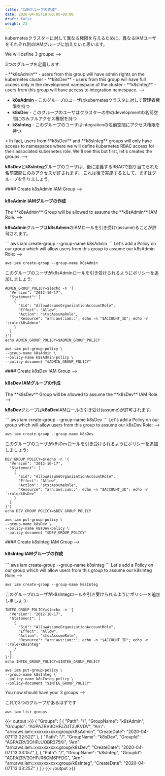 ```yaml
---
title: "IAMグループの作成"
date: 2020-04-05T18:00:00-00:00
draft: false
weight: 21
---
```


<!--
We want to have different IAM users which will be added to specific IAM groups in order to have different rights in the kubernetes cluster.
-->
kubernetesクラスターに対して異なる権限を与えるために、異なるIAMユーザをそれぞれ別のIAMグループに加えたいと思います。

<!-->
We will define 3 groups:
-->
3つのグループを定義します:

<!-->
- **k8sAdmin** - users from this group will have admin rights on the kubernetes cluster
- **k8sDev** - users from this group will have full access only in the development namespace of the cluster
- **k8sInteg** - users from this group will have access to integration namespace. 
-->
- **k8sAdmin** - このグループのユーザはkubernetesクラスタに対して管理者権限を持つ
- **k8sDev** - このグループのユーザはクラスターの中のdevelopmentの名前空間にのみフルアクセス権限を持つ
- **k8sInteg** - このグループのユーザはintegrationの名前空間にアクセス権限を持つ

<!-->
> In fact, users from **k8sDev** and **k8sInteg** groups will only have access to namespaces where we will define kubernetes RBAC access for their associated kubernetes role.
We'll see this but first, let's creates the groups.
-->
**k8sDev**と**k8sInteg**グループのユーザは、後に定義するRBACで割り当てられた名前空間にのみアクセスが許されます。
これは後で実施するとして、まずはグループを作りましょう。

<!-->
#### Create k8sAdmin IAM Group
-->
#### k8sAdmin IAMグループの作成

<!-->
The **k8sAdmin** Group will be allowed to assume the **k8sAdmin** IAM Role.
-->
**k8sAdmin**グループは**k8sAdmin**のIAMロールを引き受け(assume)ることが許可されます。

<!-->
```
aws iam create-group --group-name k8sAdmin
```
Let's add a Policy on our group which will allow users from this group to assume our k8sAdmin Role:
-->
```
aws iam create-group --group-name k8sAdmin
```
このグループのユーザがk8sAdminロールを引き受けられるようにポリシーを追加しましょう:

```
ADMIN_GROUP_POLICY=$(echo -n '{
  "Version": "2012-10-17",
  "Statement": [
    {
      "Sid": "AllowAssumeOrganizationAccountRole",
      "Effect": "Allow",
      "Action": "sts:AssumeRole",
      "Resource": "arn:aws:iam::'; echo -n "$ACCOUNT_ID"; echo -n ':role/k8sAdmin"
    }
  ]
}')
echo ADMIN_GROUP_POLICY=$ADMIN_GROUP_POLICY

aws iam put-group-policy \
--group-name k8sAdmin \
--policy-name k8sAdmin-policy \
--policy-document "$ADMIN_GROUP_POLICY"
```

<!-->
#### Create k8sDev IAM Group
-->
#### k8sDev IAMグループの作成

<!-->
The **k8sDev** Group will be allowed to assume the **k8sDev** IAM Role.
-->
**k8sDev**グループは**k8sDev**IAMロールの引き受け(assume)が許可されます。

<!-->
```
aws iam create-group --group-name k8sDev
```
Let's add a Policy on our group which will allow users from this group to assume our k8sDev Role:
-->
```
aws iam create-group --group-name k8sDev
```
このグループのユーザがk8sDevロールを引き受けられるようにポリシーを追加しましょう:

```
DEV_GROUP_POLICY=$(echo -n '{
  "Version": "2012-10-17",
  "Statement": [
    {
      "Sid": "AllowAssumeOrganizationAccountRole",
      "Effect": "Allow",
      "Action": "sts:AssumeRole",
      "Resource": "arn:aws:iam::'; echo -n "$ACCOUNT_ID"; echo -n ':role/k8sDev"
    }
  ]
}')
echo DEV_GROUP_POLICY=$DEV_GROUP_POLICY

aws iam put-group-policy \
--group-name k8sDev \
--policy-name k8sDev-policy \
--policy-document "$DEV_GROUP_POLICY"
```

<!-->
#### Create k8sInteg IAM Group
-->
#### k8sInteg IAMグループの作成

<!-->
```
aws iam create-group --group-name k8sInteg
```
Let's add a Policy on our group which will allow users from this group to assume our k8sInteg Role:
-->
```
aws iam create-group --group-name k8sInteg
```
このグループのユーザがk8sIntegロールを引き受けられるようにポリシーを追加しましょう:


```
INTEG_GROUP_POLICY=$(echo -n '{
  "Version": "2012-10-17",
  "Statement": [
    {
      "Sid": "AllowAssumeOrganizationAccountRole",
      "Effect": "Allow",
      "Action": "sts:AssumeRole",
      "Resource": "arn:aws:iam::'; echo -n "$ACCOUNT_ID"; echo -n ':role/k8sInteg"
    }
  ]
}')
echo INTEG_GROUP_POLICY=$INTEG_GROUP_POLICY

aws iam put-group-policy \
--group-name k8sInteg \
--policy-name k8sInteg-policy \
--policy-document "$INTEG_GROUP_POLICY"
```

<!-->
You now should have your 3 groups
-->
これで3つのグループがあるはずです

```
aws iam list-groups
```

{{< output >}}
{
    "Groups": [
        {
            "Path": "/",
            "GroupName": "k8sAdmin",
            "GroupId": "AGPAZRV3OHPJZGT2JKVDV",
            "Arn": "arn:aws:iam::xxxxxxxxxx:group/k8sAdmin",
            "CreateDate": "2020-04-07T13:32:52Z"
        },
        {
            "Path": "/",
            "GroupName": "k8sDev",
            "GroupId": "AGPAZRV3OHPJUOBR375KI",
            "Arn": "arn:aws:iam::xxxxxxxxxx:group/k8sDev",
            "CreateDate": "2020-04-07T13:33:15Z"
        },
        {
            "Path": "/",
            "GroupName": "k8sInteg",
            "GroupId": "AGPAZRV3OHPJR6GM6PFDG",
            "Arn": "arn:aws:iam::xxxxxxxxxx:group/k8sInteg",
            "CreateDate": "2020-04-07T13:33:25Z"
        }
    ]
}
{{< /output >}}